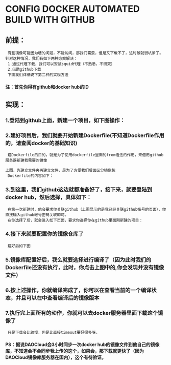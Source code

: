 # CONFIG DOCKER AUTOMATED BUILD WITH GITHUB
## 前提：
     有些镜像可能因为墙的问题，不能访问，那我们需要，但是又下载不了，这时候就很坑爹了。针对这种情况，我们有如下两种方案解决：
     1.通过代理下载，我们可以安装squid代理（不熟悉，不研究）
     2.借助github下载
     下面我们详细说下第二种的实现方法

#### 注：首先你得有github和docker hub的ID

## 实现：
### 1.登陆到github上面，新建一个项目，如下图操作：
     

### 2.建好项目后，我们就要开始新建Dockerfile(不知道Dockerfile作用的，请查阅docker的基础知识)
     建Dockerfile的目的，就是为了使用dockerfile里面的from语法的作用，来借用github服务器新建我需要的镜像
     
    上图，先建立文件夹再建立文件，是为了方便我们后面区分镜像包
     Dockerfile的内容如下：
     

### 3.到这里，我们github这边就都准备好了，接下来，就要登陆到docker hub，然后选择，具体如下：
     
     在第一次新建时，他会要求你关联github（上图显示的是我已经关联github帐号的页面），你直接输入github帐号密码关联即可。
     在你选择了后，就会进入如下页面，要求你选择你在github里面刚新建的项目：
     
     
### 4.接下来就要配置你的镜像仓库了
     
     建好后如下图
     

### 5.镜像库配置好后，我么就要选择进行编译了（因为此时我们的Dockerfile还没有执行，此时，你点击上图中的,你会发现并没有镜像文件）
     

### 6.按上述操作，你就编译完成了，你可以在查看当前的一个编译状态，并且可以在中查看编译后的镜像版本
     
     

### 7.执行完上面所有的动作，你就可以去docker服务器里面下载这个镜像了
     
     只是下载会比较慢，但是比直接timeout要好很多呀。

#### PS：据说DAOCloud会3小时同步一次docker hub的镜像文件到他自己的镜像库，不知道会不会同步我上传的这个，如果会，那下载就更快了（因为DAOCloud镜像库服务器在国内），这个有待验证。
     


